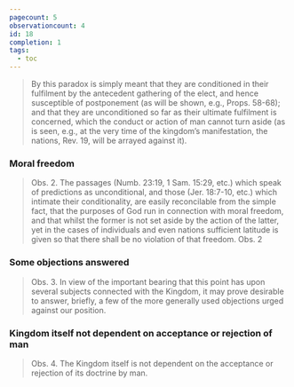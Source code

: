 ```yaml
---
pagecount: 5
observationcount: 4
id: 18
completion: 1
tags:
  - toc
---
```

>By this paradox is simply meant that they are conditioned in their fulfilment by the antecedent gathering of the elect, and hence susceptible of postponement (as will be shown, e.g., Props. 58-68); and that they are unconditioned so far as their ultimate fulfilment is concerned, which the conduct or action of man cannot turn aside (as is seen, e.g., at the very time of the kingdom’s manifestation, the nations, Rev. 19, will be arrayed against it).
### Moral freedom
>Obs. 2. The passages (Numb. 23:19, 1 Sam. 15:29, etc.) which speak of predictions as unconditional, and those (Jer. 18:7-10, etc.) which intimate their conditionality, are easily reconcilable from the simple fact, that the purposes of God run in connection with moral freedom, and that whilst the former is not set aside by the action of the latter, yet in the cases of individuals and even nations sufficient latitude is given so that there shall be no violation of that freedom.
>Obs. 2

### Some objections answered
>Obs. 3. In view of the important bearing that this point has upon several subjects connected with the Kingdom, it may prove desirable to answer, briefly, a few of the more generally used objections urged against our position.
### Kingdom itself not dependent on acceptance or rejection of man
>Obs. 4. The Kingdom itself is not dependent on the acceptance or rejection of its doctrine by man.